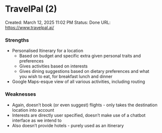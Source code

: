 # TravelPal (2)

Created: March 12, 2025 11:02 PM
Status: Done
URL: https://www.travelpal.ai/

### Strengths

- Personalised Itinerary for a location
    - Based on budget and specific extra given personal traits and preferences
    - Gives activities based on interests
    - Gives dining suggestions based on dietary preferences and what you wish to eat, for breakfast lunch and dinner
- Google Maps-esque view of all various activities, including routing

### Weaknesses

- Again, doesn’t book (or even suggest) flights - only takes the destination location into account
- Interests are directly user specified, doesn’t make use of a chatbot interface as we intend to
- Also doesn’t provide hotels - purely used as an itinerary